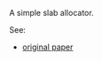A simple slab allocator.

See:
- [original paper](https://www.usenix.org/legacy/publications/library/proceedings/bos94/full_papers/bonwick.a)
